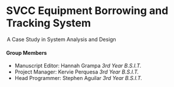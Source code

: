 <h1>
  SVCC Equipment Borrowing and Tracking System
</h1>
<legend>
  A Case Study in System Analysis and Design
</legend>
<h4>
  Group Members
</h4>
<ul>
  <li>
    Manuscript Editor: Hannah Grampa <i>3rd Year B.S.I.T.</i>
  </li>
  
  <li>
      Project Manager: Kervie Perquesa <i>3rd Year B.S.I.T.</i>
  </li>
  
  <li>
    Head Programmer: Stephen Aguilar <i>3rd Year B.S.I.T.</i>
  </li>
    
</ul>

